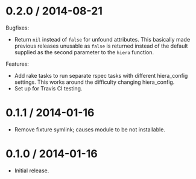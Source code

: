 
0.2.0 / 2014-08-21
==================

Bugfixes:
 * Return `nil` instead of `false` for unfound attributes. This basically made
   previous releases unusable as `false` is returned instead of the default
   supplied as the second parameter to the `hiera` function.

Features:
 * Add rake tasks to run separate rspec tasks with different hiera_config
   settings. This works around the difficulty changing hiera_config.
 * Set up for Travis CI testing.

0.1.1 / 2014-01-16 
==================

 * Remove fixture symlink; causes module to be not installable.

0.1.0 / 2014-01-16
==================

 * Initial release.
